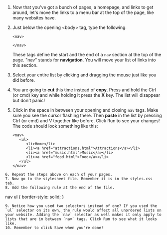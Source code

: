 1. Now that you've got a bunch of pages, a homepage, and links to get around, let's move the links to a menu bar at the top of the page, like many websites have.
2. Just below the opening &lt;body&gt; tag, type the following:

   ```
   <nav>

   </nav>
   ```

   These tags define the start and the end of a `nav` section at the top of the page. "nav" stands for **navigation**. You will move your list of links into this section.

3. Select your entire list by clicking and dragging the mouse just like you did before.
4. You are going to **cut** this time instead of **copy**. Press and hold the Ctrl \(or cmd\) key and while holding it press the **X** key. The list will disappear but don't panic!
5. Click in the space in between your opening and closing `nav` tags. Make sure you see the cursor flashing there. Then **paste** in the list by pressing Ctrl \(or cmd\) and V together like before. Click Run to see your changes! The code should look something like this:
   ```
   <nav>
      <ul>
         <li>Home</li>
         <li><a href="attractions.html">Attractions</a></li>
         <li><a href="music.html">Music</a></li>
         <li><a href="food.html">Food</a></li>
      </ul>
   </nav>
  ```
6. Repeat the steps above on each of your pages.
7. Now go to the stylesheet file. Remember it is in the styles.css tab.
8. Add the following rule at the end of the file.
   ```
   nav ul {
     border-style: solid;
   }
   ```
9. Notice how you used two selectors instead of one? If you used the `ul` selector on its own, the rule would affect all unordered lists on your website. Adding the `nav` selector as well makes it only apply to lists that are in between `nav` tags. Click Run to see what it looks like.
10. Remember to click Save when you're done!


